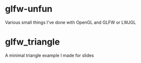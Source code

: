 # glfw-unfun
Various small things I've done with OpenGL and GLFW or LWJGL

# glfw_triangle
A minimal triangle example I made for slides
